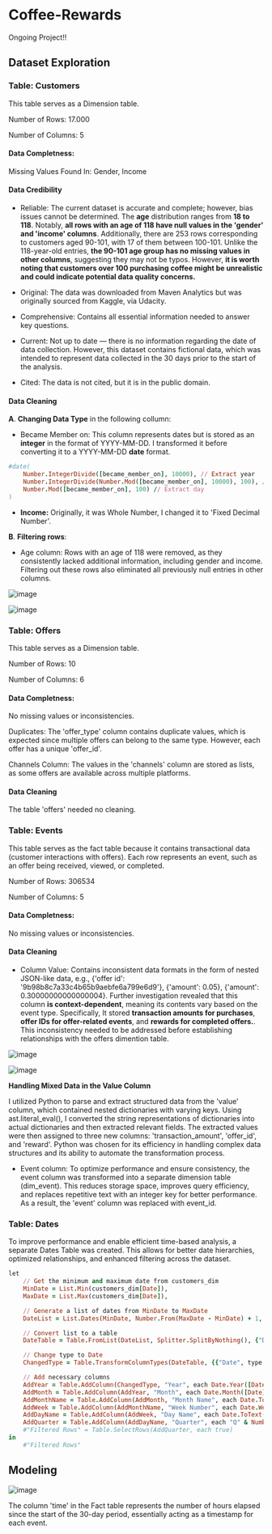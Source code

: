 # Coffee-Rewards

Ongoing Project!!



## Dataset Exploration

### Table: Customers 

This table serves as a Dimension table. 

Number of Rows: 17.000

Number of Columns: 5

####  Data Completness:

Missing Values Found In: Gender, Income 


#### Data Credibility

- Reliable:  The current dataset is accurate and complete; however, bias issues cannot be determined. The **age** distribution ranges from **18 to 118**. Notably, **all rows with an age of 118 have null values in the 'gender' and 'income' columns**. Additionally, there are 253 rows corresponding to customers aged 90-101, with 17 of them between 100-101. Unlike the 118-year-old entries, **the 90-101 age group has no missing values in other columns**, suggesting they may not be typos. However, **it is worth noting that customers over 100 purchasing coffee might be unrealistic and could indicate potential data quality concerns.**

- Original: The data was downloaded from Maven Analytics but was originally sourced from Kaggle, via Udacity.

- Comprehensive: Contains all essential information needed to answer key questions.

- Current: Not up to date — there is no information regarding the date of data collection. However, this dataset contains fictional data, which was intended to represent data collected in the 30 days prior to the start of the analysis.

- Cited: The data is not cited, but it is in the public domain.

#### Data Cleaning 

**A**. **Changing Data Type** in the following collumn: 

- Became Member on: This column represents dates but is stored as an **integer** in the format of YYYY-MM-DD. I transformed it before converting it to a  YYYY-MM-DD **date** format. 

```ruby
#date(
    Number.IntegerDivide([became_member_on], 10000), // Extract year
    Number.IntegerDivide(Number.Mod([became_member_on], 10000), 100), // Extract month
    Number.Mod([became_member_on], 100) // Extract day
)
```

- **Income:** Originally, it was Whole Number, I changed it to 'Fixed Decimal Number'.
  
**B**. **Filtering rows**: 

- Age column: Rows with an age of 118 were removed, as they consistently lacked additional information, including gender and income. Filtering out these rows also eliminated all previously null entries in other columns. 

![image](https://github.com/user-attachments/assets/1fb84450-eb25-4396-81b4-7aecfbe7a250)


![image](https://github.com/user-attachments/assets/f8dcb289-e119-4ef5-850b-8a663c4b3bce)


### Table: Offers

This table serves as a Dimension table. 

Number of Rows: 10

Number of Columns: 6

####  Data Completness:

No missing values or inconsistencies. 

Duplicates:  The 'offer_type' column contains duplicate values, which is expected since multiple offers can belong to the same type. However, each offer has a unique 'offer_id'.

Channels Column: The values in the 'channels' column are stored as lists, as some offers are available across multiple platforms.

#### Data Cleaning 

The table 'offers' needed no cleaning. 


### Table: Events 

This table serves as the fact table because it contains transactional data (customer interactions with offers). Each row represents an event, such as an offer being received, viewed, or completed.

Number of Rows: 306534

Number of Columns: 5

####  Data Completness:

No missing values or inconsistencies. 

#### Data Cleaning 

- Column Value: Contains  inconsistent data formats in the form of nested JSON-like data, e.g., {'offer id': '9b98b8c7a33c4b65b9aebfe6a799e6d9'}, {'amount': 0.05}, {'amount': 0.30000000000000004}. Further investigation revealed that this column **is context-dependent**, meaning its contents vary based on the event type. Specifically, It stored **transaction amounts for purchases**, **offer IDs for offer-related events**, and **rewards for completed offers.**. This inconsistency needed to be addressed before establishing relationships with the offers dimention table.


![image](https://github.com/user-attachments/assets/e74f4d8f-4d71-4cc5-9258-b46247aefbf3)


![image](https://github.com/user-attachments/assets/4e2b545a-dc16-4b0b-8783-1fd60c47cd43)


**Handling Mixed Data in the Value Column**


I utilized Python to parse and extract structured data from the 'value' column, which contained nested dictionaries with varying keys. Using ast.literal_eval(), I converted the string representations of dictionaries into actual dictionaries and then extracted relevant fields. The extracted values were then assigned to three new columns: 'transaction_amount', 'offer_id', and 'reward'. Python was chosen for its efficiency in handling complex data structures and its ability to automate the transformation process.






- Event column: To optimize performance and ensure consistency, the event column was transformed into a separate dimension table (dim_event). This reduces storage space, improves query efficiency, and replaces repetitive text with an integer key for better performance. As a result, the 'event' column was replaced with event_id.


### Table: Dates 

To improve performance and enable efficient time-based analysis, a separate Dates Table was created. This allows for better date hierarchies, optimized relationships, and enhanced filtering across the dataset.

```ruby
let
    // Get the minimum and maximum date from customers_dim
    MinDate = List.Min(customers_dim[Date]),
    MaxDate = List.Max(customers_dim[Date]),

    // Generate a list of dates from MinDate to MaxDate
    DateList = List.Dates(MinDate, Number.From(MaxDate - MinDate) + 1, #duration(1,0,0,0)),

    // Convert list to a table
    DateTable = Table.FromList(DateList, Splitter.SplitByNothing(), {"Date"}),

    // Change type to Date
    ChangedType = Table.TransformColumnTypes(DateTable, {{"Date", type date}}),

    // Add necessary columns
    AddYear = Table.AddColumn(ChangedType, "Year", each Date.Year([Date]), Int64.Type),
    AddMonth = Table.AddColumn(AddYear, "Month", each Date.Month([Date]), Int64.Type),
    AddMonthName = Table.AddColumn(AddMonth, "Month Name", each Date.ToText([Date], "MMM"), type text),
    AddWeek = Table.AddColumn(AddMonthName, "Week Number", each Date.WeekOfYear([Date]), Int64.Type),
    AddDayName = Table.AddColumn(AddWeek, "Day Name", each Date.ToText([Date], "ddd"), type text),
    AddQuarter = Table.AddColumn(AddDayName, "Quarter", each "Q" & Number.ToText(Date.QuarterOfYear([Date])), type text),
    #"Filtered Rows" = Table.SelectRows(AddQuarter, each true)
in
    #"Filtered Rows"
```

## Modeling 

![image](https://github.com/user-attachments/assets/dfc68d6d-c25f-4aa4-9fc8-0866ec3b6b7e)

The column 'time' in the Fact table represents the number of hours elapsed since the start of the 30-day period, essentially acting as a timestamp for each event. 



